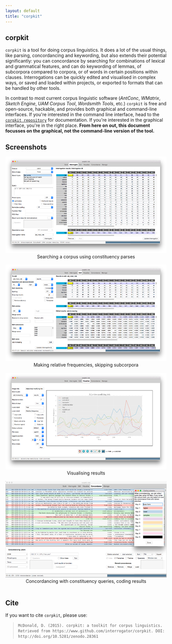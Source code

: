```yaml
---
layout: default
title: "corpkit"
---
```


## corpkit

`corpkit` is a tool for doing corpus linguistics. It does a lot of the usual things, like parsing, concordancing and keywording, but also extends their potential significantly: you can concordance by searching for combinations of lexical and grammatical features, and can do keywording of lemmas, of subcorpora compared to corpora, or of words in certain positions within clauses. Interrogations can be quickly edited and visualised in complex ways, or saved and loaded within projects, or exported to formats that can be handled by other tools.

In contrast to most current corpus linguistic software (*AntConc*, *WMatrix*, *Sketch Engine*, *UAM Corpus Tool*, *Wordsmith Tools*, etc.) `corpkit` is free and open-source, hackable, and provides both graphical and command-line interfaces. If you're interested in the command line interface, head to the [`corpkit repository`](https://www.github.com/interrogator/corpkit) for documentation. If you're interested in the graphical interface, you're in the right place. **From here on out, this document focusses on the graphical, not the command-line version of the tool.**

## Screenshots

<center>
<img style="float:center" src="https://raw.githubusercontent.com/interrogator/risk/master/images/interro.png" height="300" width="600"/>
Searching a corpus using constituency parses<br><br>

<img style="float:center" src="https://raw.githubusercontent.com/interrogator/risk/master/images/editing.png" height="300" width="600"/>
Making relative frequencies, skipping subcorpora<br><br>

<img style="float:center" src="https://raw.githubusercontent.com/interrogator/risk/master/images/plott.png" height="300" width="600"/>
Visualising results<br><br>

<img style="float:center" src="https://raw.githubusercontent.com/interrogator/risk/master/images/conc2.png" height="300" width="560"/>
Concordancing with constituency queries, coding results<br><br>

</center>

## Cite

If you want to cite `corpkit`, please use:

> `McDonald, D. (2015). corpkit: a toolkit for corpus linguistics. Retrieved from https://www.github.com/interrogator/corpkit. DOI: http://doi.org/10.5281/zenodo.28361`